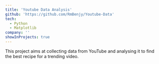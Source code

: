 ```yaml
---
title: 'Youtube Data Analysis'
github: 'https://github.com/RmBenjy/Youtube-Data'
tech:
  - Python
  - Matplotlib
company: ''
showInProjects: true
---
```


This project aims at collecting data from YouTube and analysing it to find the best recipe for a trending video.

